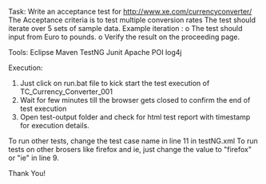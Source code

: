 Task:
Write an acceptance test for http://www.xe.com/currencyconverter/
	The Acceptance criteria is to test multiple conversion rates
	The test should iterate over 5 sets of sample data.
	Example iteration :
	o The test should input from Euro to pounds.
	o Verify the result on the proceeding page.

	
Tools:
Eclipse
Maven
TestNG
Junit
Apache POI
log4j


Execution:
1. Just click on run.bat file to kick start the test execution of TC_Currency_Converter_001
2. Wait for few minutes till the browser gets closed to confirm the end of test execution
3. Open test-output folder and check for html test report with timestamp for execution details.

To run other tests, change the test case name in line 11 in testNG.xml
To run tests on other brosers like firefox and ie, just change the value to "firefox" or "ie" in line 9.

Thank You!






